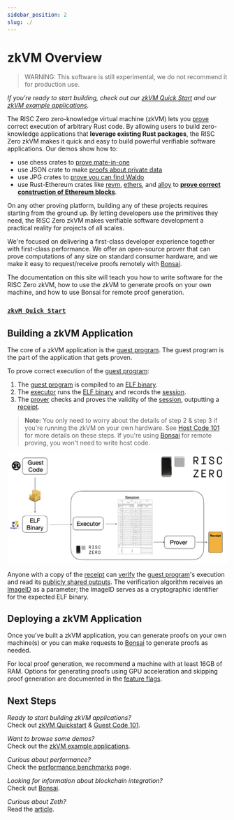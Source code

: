 ```yaml
---
sidebar_position: 2
slug: ./
---
```


# zkVM Overview
> WARNING: This software is still experimental, we do not recommend it for production use.

_If you're ready to start building, check out our [zkVM Quick Start] and our [zkVM example applications]._

The RISC Zero zero-knowledge virtual machine (zkVM) lets you [prove] correct execution of arbitrary Rust code. 
By allowing users to build zero-knowledge applications that **leverage existing Rust packages**, the RISC Zero zkVM makes it quick and easy to build powerful verifiable software applications. 
Our demos show how to: 
  - use chess crates to [prove mate-in-one]
  - use JSON crate to make [proofs about private data]
  - use JPG crates to [prove you can find Waldo]
  - use Rust-Ethereum crates like [revm], [ethers], and [alloy] to **[prove correct construction of Ethereum blocks]**. 

[revm]: https://github.com/bluealloy/revm
[ethers]: https://github.com/ethers-io/ethers.js
[alloy]: https://github.com/alloy-rs
[prove mate-in-one]: https://github.com/risc0/risc0/tree/v0.18.0/examples/chess#zk-checkmate
[proofs about private data]: https://github.com/risc0/risc0/tree/main/examples/json#json-example
[prove you can find Waldo]: https://www.risczero.com/news/waldo
[prove correct construction of Ethereum blocks]: https://risczero.com/news/zeth-release

On any other proving platform, building any of these projects requires starting from the ground up. 
By letting developers use the primitives they need, the RISC Zero zkVM makes verifiable software development a practical reality for projects of all scales. 

We're focused on delivering a first-class developer experience together with first-class performance. 
We offer an open-source prover that can prove computations of any size on standard consumer hardware, and we make it easy to request/receive proofs remotely with [Bonsai].

The documentation on this site will teach you how to write software for the RISC Zero zkVM, how to use the zkVM to generate proofs on your own machine, and how to use Bonsai for remote proof generation. 

### [`zkvM Quick Start`]

[`zkVM Quick Start`]: ./quickstart

## Building a zkVM Application
The core of a zkVM application is the [guest program]. 
The guest program is the part of the application that gets proven. 

To prove correct execution of the [guest program]: 
1. The [guest program] is compiled to an [ELF binary]. <br/>
2. The [executor] runs the [ELF binary] and records the [session]. 
3.  The [prover] checks and proves the validity of the [session], outputting a [receipt]. 

> **Note:** You only need to worry about the details of step 2 & step 3 if you're running the zkVM on your own hardware. 
> See [Host Code 101] for more details on these steps. 
> If you're using [Bonsai] for remote proving, you won't need to write host code.

![From Guest Code to Receipt](../../static/diagrams/from-rust-to-receipt.png)

Anyone with a copy of the [receipt] can [verify] the [guest program]'s execution and read its [publicly shared outputs]. 
The verification algorithm receives an [ImageID] as a parameter; the ImageID serves as a cryptographic identifier for the expected ELF binary. 

## Deploying a zkVM Application
Once you've built a zkVM application, you can generate proofs on your own machine(s) or you can make requests to [Bonsai] to generate proofs as needed. 

For local proof generation, we recommend a machine with at least 16GB of RAM. 
Options for generating proofs using GPU acceleration and skipping proof generation are documented in the [feature flags].

## Next Steps
*Ready to start building zkVM applications?* <br/>
Check out [zkVM Quickstart](quickstart.md) & [Guest Code 101](developer-guide/guest-code-101.md).

*Want to browse some demos?* <br/>
Check out the [zkVM example applications].

*Curious about performance?* <br/>
Check the [performance benchmarks] page. 

*Looking for information about blockchain integration?* <br/>
Check out [Bonsai].

*Curious about Zeth?*<br/>
Read the [article](https://risczero.com/news/zeth-release).

[cargo]: https://doc.rust-lang.org/cargo/index.html
[imageID]: ../terminology#image-id
[Bonsai]: ../bonsai/
[receipt]: developer-guide/receipts
[ELF binary]: ../terminology#elf-binary
[execution trace]: ../terminology#execution-trace
[executor]: ../terminology#executor
[feature flags]: https://github.com/risc0/risc0#feature-flags
[guest program]: developer-guide/guest-code-101
[guest programs]: developer-guide/guest-code-101
[host]: ../terminology#host-program
[host program]: developer-guide/host-code-101
[performance benchmarks]: benchmarks
[prove]: ../terminology#validity-proof
[proofs]: ../terminology#validity-proof
[prover]: ../terminology#prover
[publicly shared outputs]: ../terminology#journal
[verify]: ../terminology#verify
[zero-knowledge virtual machine]: ../terminology#zero-knowledge-virtual-machine-zkvm
[zkvm]: https://github.com/risc0/risc0#readme
[zkVM Quick Start]: ./quickstart.md
[zkVM example applications]: https://github.com/risc0/risc0/tree/v0.18.0/examples
[session]: ../terminology#session
[Host Code 101]: developer-guide/host-code-101
